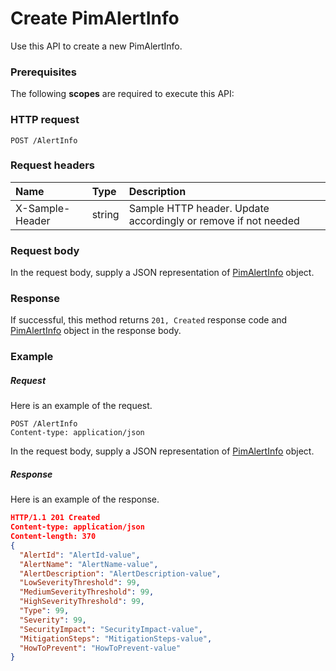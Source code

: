 # Create PimAlertInfo

Use this API to create a new PimAlertInfo.
### Prerequisites
The following **scopes** are required to execute this API: 
### HTTP request
<!-- { "blockType": "ignored" } -->
```http
POST /AlertInfo

```
### Request headers
| Name       | Type | Description|
|:---------------|:--------|:----------|
| X-Sample-Header  | string  | Sample HTTP header. Update accordingly or remove if not needed|

### Request body
In the request body, supply a JSON representation of [PimAlertInfo](../resources/pimalertinfo.md) object.


### Response
If successful, this method returns `201, Created` response code and [PimAlertInfo](../resources/pimalertinfo.md) object in the response body.

### Example
##### Request
Here is an example of the request.
<!-- {
  "blockType": "request",
  "name": "create_pimalertinfo_from_alertinfo"
}-->
```http
POST /AlertInfo
Content-type: application/json
```
In the request body, supply a JSON representation of [PimAlertInfo](../resources/pimalertinfo.md) object.
##### Response
Here is an example of the response.
<!-- {
  "blockType": "response",
  "truncated": false,
  "@odata.type": "pimalertinfo"
} -->
```json
HTTP/1.1 201 Created
Content-type: application/json
Content-length: 370
{
  "AlertId": "AlertId-value",
  "AlertName": "AlertName-value",
  "AlertDescription": "AlertDescription-value",
  "LowSeverityThreshold": 99,
  "MediumSeverityThreshold": 99,
  "HighSeverityThreshold": 99,
  "Type": 99,
  "Severity": 99,
  "SecurityImpact": "SecurityImpact-value",
  "MitigationSteps": "MitigationSteps-value",
  "HowToPrevent": "HowToPrevent-value"
}
```

<!-- uuid: bf935c73-83b6-439e-b51e-b81253c6b4bc
2015-10-16 21:10:40 UTC -->
<!-- {
  "type": "#page.annotation",
  "description": "Create PimAlertInfo",
  "keywords": "",
  "section": "documentation",
  "tocPath": ""
}-->